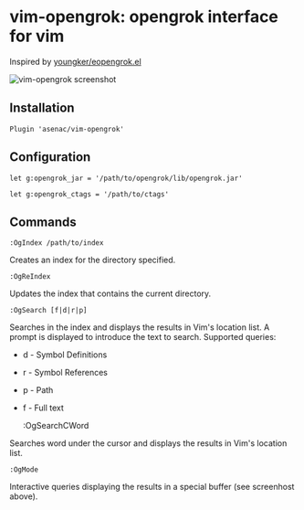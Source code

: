 vim-opengrok: opengrok interface for vim
========================================

Inspired by [youngker/eopengrok.el](https://github.com/youngker/eopengrok.el)

![vim-opengrok screenshot](https://raw.github.com/asenac/vim-opengrok/master/og-mode.gif)

Installation
------------

    Plugin 'asenac/vim-opengrok'

Configuration
-------------

    let g:opengrok_jar = '/path/to/opengrok/lib/opengrok.jar'

    let g:opengrok_ctags = '/path/to/ctags'

Commands
--------

    :OgIndex /path/to/index

Creates an index for the directory specified.

    :OgReIndex

Updates the index that contains the current directory.

    :OgSearch [f|d|r|p]

Searches in the index and displays the results in Vim's location list. A prompt
is displayed to introduce the text to search. Supported queries:

* d - Symbol Definitions
* r - Symbol References
* p - Path
* f - Full text


    :OgSearchCWord

Searches word under the cursor and displays the results in Vim's location list.

    :OgMode

Interactive queries displaying the results in a special buffer (see screenhost
above).

